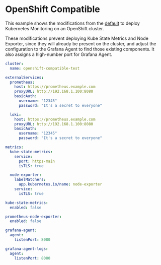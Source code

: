 # OpenShift Compatible

This example shows the modifications from the [default](../default-values) to deploy Kubernetes Monitoring on an OpenShift cluster.

These modifications prevent deploying Kube State Metrics and Node Exporter, since they will already be present on the cluster, and adjust the configuration to the Grafana Agent to find those existing components.
It also assigns a high-number port for Grafana Agent.

```yaml
cluster:
  name: openshift-compatible-test

externalServices:
  prometheus:
    host: https://prometheus.example.com
    proxyURL: http://192.168.1.100:8080
    basicAuth:
      username: "12345"
      password: "It's a secret to everyone"

  loki:
    host: https://prometheus.example.com
    proxyURL: http://192.168.1.100:8080
    basicAuth:
      username: "12345"
      password: "It's a secret to everyone"

metrics:
  kube-state-metrics:
    service:
      port: https-main
      isTLS: true

  node-exporter:
    labelMatchers:
      app.kubernetes.io/name: node-exporter
    service:
      isTLS: true

kube-state-metrics:
  enabled: false

prometheus-node-exporter:
  enabled: false

grafana-agent:
  agent:
    listenPort: 8080

grafana-agent-logs:
  agent:
    listenPort: 8080
```
